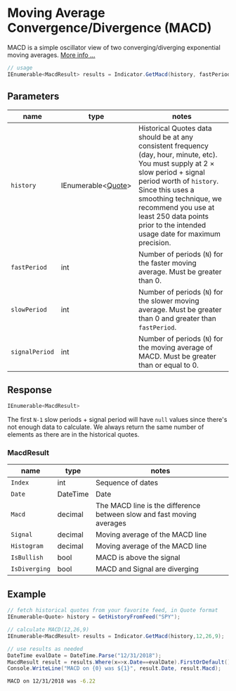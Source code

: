 ﻿# Moving Average Convergence/Divergence (MACD)

MACD is a simple oscillator view of two converging/diverging exponential moving averages.
[More info ...](https://school.stockcharts.com/doku.php?id=technical_indicators:moving_average_convergence_divergence_macd)

```csharp
// usage
IEnumerable<MacdResult> results = Indicator.GetMacd(history, fastPeriod, slowPeriod, signalPeriod);  
```

## Parameters

| name | type | notes
| -- |-- |--
| `history` | IEnumerable\<[Quote](/GUIDE.md#Quote)\> | Historical Quotes data should be at any consistent frequency (day, hour, minute, etc).  You must supply at 2 × slow period + signal period worth of `history`.  Since this uses a smoothing technique, we recommend you use at least 250 data points prior to the intended usage date for maximum precision.
| `fastPeriod` | int | Number of periods (`N`) for the faster moving average.  Must be greater than 0.
| `slowPeriod` | int | Number of periods (`N`) for the slower moving average.  Must be greater than 0 and greater than `fastPeriod`.
| `signalPeriod` | int | Number of periods (`N`) for the moving average of MACD.  Must be greater than or equal to 0.

## Response

```csharp
IEnumerable<MacdResult>
```

The first `N-1` slow periods + signal period will have `null` values since there's not enough data to calculate.  We always return the same number of elements as there are in the historical quotes.

### MacdResult

| name | type | notes
| -- |-- |--
| `Index` | int | Sequence of dates
| `Date` | DateTime | Date
| `Macd` | decimal | The MACD line is the difference between slow and fast moving averages
| `Signal` | decimal | Moving average of the MACD line
| `Histogram` | decimal | Moving average of the MACD line
| `IsBullish` | bool | MACD is above the signal
| `IsDiverging` | bool | MACD and Signal are diverging

## Example

```csharp
// fetch historical quotes from your favorite feed, in Quote format
IEnumerable<Quote> history = GetHistoryFromFeed("SPY");

// calculate MACD(12,26,9)
IEnumerable<MacdResult> results = Indicator.GetMacd(history,12,26,9);

// use results as needed
DateTime evalDate = DateTime.Parse("12/31/2018");
MacdResult result = results.Where(x=>x.Date==evalDate).FirstOrDefault();
Console.WriteLine("MACD on {0} was ${1}", result.Date, result.Macd);
```

```bash
MACD on 12/31/2018 was -6.22
```
